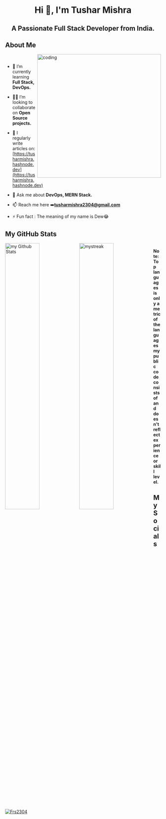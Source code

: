 <h1 align="center">Hi 👋, I'm Tushar Mishra</h1>
<h2 align="center">A Passionate Full Stack Developer from India.</h2>

## About Me
<img align = "right" alt = "coding" width="400" src="https://camo.githubusercontent.com/c1dcb74cc1c1835b1d716f5051499a2814c683c806b15f04b0eba492863703e9/68747470733a2f2f63646e2e6472696262626c652e636f6d2f75736572732f3733303730332f73637265656e73686f74732f363538313234332f6176656e746f2e676966"><br/>

- 🌱 I’m currently learning **Full Stack, DevOps.**

- 👯‍♂️ I’m looking to collaborate on **Open Source projects.**

- 📝 I regularly write articles on: [https://tusharmishra.hashnode.dev](https://tusharmishra.hashnode.dev)

- 💬 Ask me about **DevOps, MERN Stack.**

- 📫 Reach me here ➡️**tusharmishra2304@gmail.com** 

- ⚡ Fun fact : The meaning of my name is Dew😂


## My GitHub Stats
 
<img align="left" width="47%" src="https://github-readme-stats.vercel.app/api?username=Frs2304&include_all_commits=true&count_private=true&show_icons=true&line_height=23&title_color=2B5BBD&icon_color=1124BB&text_color=A1A1A1&bg_color=0,000000,130F40" alt="my Github Stats"/>
<img align="left" width="47%" src="https://github-readme-streak-stats.herokuapp.com/?user=Frs2304&theme=tokyonight" alt="mystreak"/><br/>
<b>Note: Top languages is only a metric of the languages my public code consists of and doesn't reflect experience or skill level.</b>

## My Socials
<p align="left"> <a href="https://twitter.com/Frs2304" target="blank"><img src="https://img.shields.io/twitter/follow/Frs2304?logo=twitter&style=for-the-badge" alt="Frs2304" /></a> </p>
 
